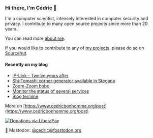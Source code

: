 ### Hi there, I'm Cédric 👋

I'm a computer scientist, intensely interested in computer security and privacy.
I contribute to many open source projects since more than 20 years.

You can read more [about me](https://www.cedricbonhomme.org/about).

If you would like to contribute to any of
[my projects](https://www.cedricbonhomme.org/software), please do so on
[Sourcehut](https://sr.ht/~cedric).


#### Recently on my blog

<!-- blog starts -->
* [IP-Link – Twelve years after](https://www.cedricbonhomme.org/post/2022/01/27/ip-link-twelve-years-after/)
* [Shi-Tomashi corner generator available in Stegano](https://www.cedricbonhomme.org/post/2021/11/29/shi-tomashi-corner-generator-available-in-stegano/)
* [Zoom-Zoom bobo](https://www.cedricbonhomme.org/post/2021/09/15/zoom-zoom-bobo/)
* [Monitor the status of several services](https://www.cedricbonhomme.org/post/2021/06/02/monitor-the-status-of-several-services/)
* [Blog terminé](https://www.cedricbonhomme.org/post/2021/03/16/blog-termin%C3%A9/)
<!-- blog ends -->

More on [https://www.cedricbonhomme.org/post](https://www.cedricbonhomme.org/post)

[![Donations via LiberaPay](https://img.shields.io/liberapay/gives/cedricbonhomme.svg?logo=liberapay)](https://liberapay.com/cedricbonhomme)

🐘 Mastodon: [@cedric@fosstodon.org](https://fosstodon.org/@cedric)
